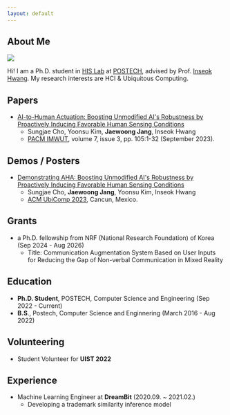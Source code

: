 ```yaml
---
layout: default
---
```


## About Me

<img class="profile-picture" src="profile.jpg">

Hi! I am a Ph.D. student in [HIS Lab](https://his-lab.org) at [POSTECH](https://postech.ac.kr), advised by Prof. [Inseok Hwang](https://www.inseokhwang.com/). My research interests are HCI & Ubiquitous Computing.

## Papers

- [AI-to-Human Actuation: Boosting Unmodified AI's Robustness by Proactively Inducing Favorable Human Sensing Conditions](https://dl.acm.org/doi/abs/10.1145/3580812)
   - Sungjae Cho, Yoonsu Kim, **Jaewoong Jang**, Inseok Hwang
   - [PACM IMWUT](https://dl.acm.org/journal/imwut), volume 7, issue 3, pp. 105:1-32 (September 2023).

## Demos / Posters
- [Demonstrating AHA: Boosting Unmodified AI's Robustness by Proactively Inducing Favorable Human Sensing Conditions](https://dl.acm.org/doi/abs/10.1145/3594739.3610718)
    - Sungjae Cho, **Jaewoong Jang**, Yoonsu Kim, Inseok Hwang
    - [ACM UbiComp 2023](https://www.ubicomp.org/ubicomp-iswc-2023/), Cancun, Mexico.

## Grants
- a Ph.D. fellowship from NRF (National Research Foundation) of Korea (Sep 2024 - Aug 2026)
  - Title: Communication Augmentation System Based on User Inputs for Reducing the Gap of Non-verbal Communication in Mixed Reality

## Education
- **Ph.D. Student**, POSTECH, Computer Science and Engineering (Sep 2022 - Current)
- **B.S**., Postech, Computer Science and Enginnering (March 2016 - Aug 2022)

## Volunteering
- Student Volunteer for **UIST 2022**

## Experience
- Machine Learning Engineer at **DreamBit** (2020.09. ~ 2021.02.)
  - Developing a trademark similarity inference model
